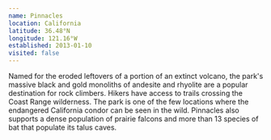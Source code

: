```yaml
---
name: Pinnacles
location: California
latitude: 36.48°N
longitude: 121.16°W
established: 2013-01-10
visited: false
---
```


Named for the eroded leftovers of a portion of an extinct volcano, the park's massive black and gold monoliths of andesite and rhyolite are a popular destination for rock climbers. Hikers have access to trails crossing the Coast Range wilderness. The park is one of the few locations where the endangered California condor can be seen in the wild. Pinnacles also supports a dense population of prairie falcons and more than 13 species of bat that populate its talus caves.
